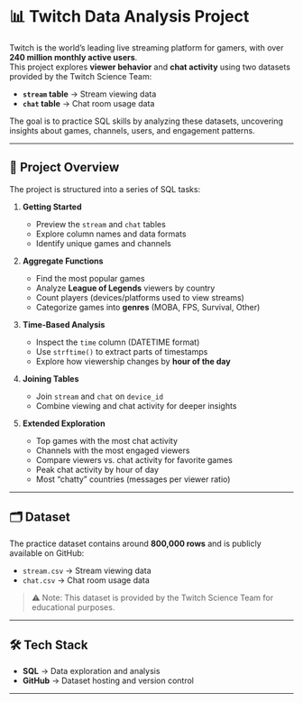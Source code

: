 # 📊 Twitch Data Analysis Project

Twitch is the world’s leading live streaming platform for gamers, with over **240 million monthly active users**.  
This project explores **viewer behavior** and **chat activity** using two datasets provided by the Twitch Science Team:

- **`stream` table** → Stream viewing data  
- **`chat` table** → Chat room usage data  

The goal is to practice SQL skills by analyzing these datasets, uncovering insights about games, channels, users, and engagement patterns.

---

## 🚀 Project Overview

The project is structured into a series of SQL tasks:

1. **Getting Started**
   - Preview the `stream` and `chat` tables
   - Explore column names and data formats
   - Identify unique games and channels  

2. **Aggregate Functions**
   - Find the most popular games  
   - Analyze **League of Legends** viewers by country  
   - Count players (devices/platforms used to view streams)  
   - Categorize games into **genres** (MOBA, FPS, Survival, Other)  

3. **Time-Based Analysis**
   - Inspect the `time` column (DATETIME format)  
   - Use `strftime()` to extract parts of timestamps  
   - Explore how viewership changes by **hour of the day**  

4. **Joining Tables**
   - Join `stream` and `chat` on `device_id`  
   - Combine viewing and chat activity for deeper insights  

5. **Extended Exploration**
   - Top games with the most chat activity  
   - Channels with the most engaged viewers  
   - Compare viewers vs. chat activity for favorite games  
   - Peak chat activity by hour of day  
   - Most “chatty” countries (messages per viewer ratio)  

---

## 🗂️ Dataset

The practice dataset contains around **800,000 rows** and is publicly available on GitHub:

- `stream.csv` → Stream viewing data  
- `chat.csv` → Chat room usage data  

> ⚠️ Note: This dataset is provided by the Twitch Science Team for educational purposes.

---

## 🛠️ Tech Stack

- **SQL** → Data exploration and analysis  
- **GitHub** → Dataset hosting and version control  

---

